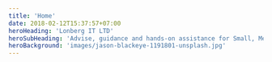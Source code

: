 ```yaml
---
title: 'Home'
date: 2018-02-12T15:37:57+07:00
heroHeading: 'Lonberg IT LTD'
heroSubHeading: 'Advise, guidance and hands-on assistance for Small, Medium and Enterprise customers on their Public Cloud enablement, setup and security controls.'
heroBackground: 'images/jason-blackeye-1191801-unsplash.jpg'
---
```

